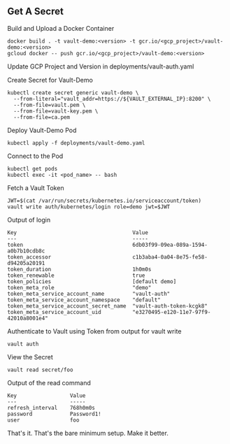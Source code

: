 ## Get A Secret
Build and Upload a Docker Container
```
docker build . -t vault-demo:<version> -t gcr.io/<gcp_project>/vault-demo:<version>
gcloud docker -- push gcr.io/<gcp_project>/vault-demo:<version>
```
Update GCP Project and Version in deployments/vault-auth.yaml<br>

Create Secret for Vault-Demo
```
kubectl create secret generic vault-demo \
  --from-literal="vault_addr=https://${VAULT_EXTERNAL_IP}:8200" \
  --from-file=vault.pem \
  --from-file=vault-key.pem \
  --from-file=ca.pem
```
Deploy Vault-Demo Pod
```
kubectl apply -f deployments/vault-demo.yaml
```
Connect to the Pod
```
kubectl get pods
kubectl exec -it <pod_name> -- bash
```
Fetch a Vault Token
```
JWT=$(cat /var/run/secrets/kubernetes.io/serviceaccount/token)
vault write auth/kubernetes/login role=demo jwt=$JWT
```
Output of login
```
Key                                   	Value
---                                   	-----
token                                 	6db03f99-09ea-089a-1594-a0b7b10cdb8c
token_accessor                        	c1b3aba4-0a04-8e75-fe58-d94205a20191
token_duration                        	1h0m0s
token_renewable                       	true
token_policies                        	[default demo]
token_meta_role                       	"demo"
token_meta_service_account_name       	"vault-auth"
token_meta_service_account_namespace  	"default"
token_meta_service_account_secret_name	"vault-auth-token-kcgk8"
token_meta_service_account_uid        	"e3270495-e120-11e7-97f9-42010a8001e4"
```
Authenticate to Vault using Token from output for vault write
```
vault auth
```
View the Secret
```
vault read secret/foo
```
Output of the read command
```
Key             	Value
---             	-----
refresh_interval	768h0m0s
password        	Password1!
user            	foo
```

That's it.  That's the bare minimum setup.  Make it better.

